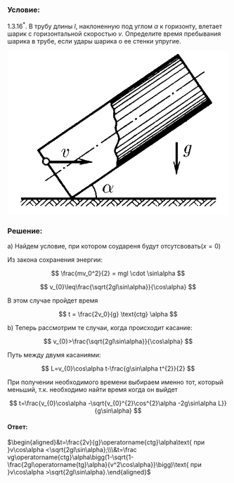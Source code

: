 ###  Условие:

$1.3.16^*.$ В трубу длины $l$, наклоненную под углом $\alpha$ к горизонту, влетает шарик с горизонтальной скоростью $v$. Определите время пребывания шарика в трубе, если удары шарика о ее стенки упругие.

![ К задаче 1.3.16 |503x374, 34%](../../img/1.3.16/statement.png)

###  Решение:

a) Найдем условие, при котором соудареня будут отсутсвовать$(x=0)$

Из закона сохранения энергии:

$$
\frac{mv_0^2}{2} = mgl \cdot \sin\alpha
$$

$$
v_{0}\leq\frac{\sqrt{2gl\sin\alpha}}{\cos\alpha}
$$

В этом случае пройдет время

$$
t = \frac{2v_0}{g} \text{ctg} \alpha
$$

b) Теперь рассмотрим те случаи, когда происходит касание:

$$
v_{0}>\frac{\sqrt{2gl\sin\alpha}}{\cos\alpha}
$$

Путь между двумя касаниями:

$$
L=v_{0}\cos\alpha t-\frac{g\sin\alpha t^{2}}{2}
$$

При получении необходимого времени выбираем именно тот, который меньший, т.к. необходимо найти время когда он выйдет

$$
t=\frac{v_{0}\cos\alpha -\sqrt{v_{0}^{2}\cos^{2}\alpha -2g\sin\alpha L}}{g\sin\alpha}
$$

#### Ответ:

$\begin{aligned}&t=\frac{2v}{g}\operatorname{ctg}\alpha\text{ при }v\cos\alpha <\sqrt{2gl\sin\alpha};\\\&t=\frac vg\operatorname{ctg}\alpha\bigg(1-\sqrt{1-\frac{2gl\operatorname{tg}\alpha}{v^2\cos\alpha}}\bigg)\text{ при }v\cos\alpha >\sqrt{2gl\sin\alpha}.\end{aligned}$